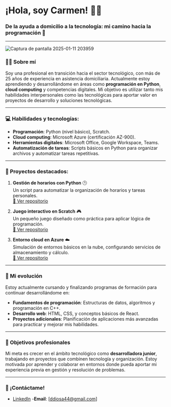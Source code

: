 # ¡Hola, soy Carmen! 👩‍💻

### De la ayuda a domicilio a la tecnología: mi camino hacia la programación 🚀

---

![Captura de pantalla 2025-01-11 203959](https://github.com/user-attachments/assets/55bf1ab1-28d1-4a17-83f3-9f77002c79b1)


### 🧑‍🎓 Sobre mí
Soy una profesional en transición hacia el sector tecnológico, con más de 25 años de experiencia en asistencia domiciliaria. Actualmente estoy aprendiendo y desarrollándome en áreas como **programación en Python**, **cloud computing** y competencias digitales. Mi objetivo es utilizar tanto mis habilidades interpersonales como las tecnológicas para aportar valor en proyectos de desarrollo y soluciones tecnológicas.

---

### 💻 Habilidades y tecnologías:
- **Programación**: Python (nivel básico), Scratch.
- **Cloud computing**: Microsoft Azure (certificación AZ-900).
- **Herramientas digitales**: Microsoft Office, Google Workspace, Teams.
- **Automatización de tareas**: Scripts básicos en Python para organizar archivos y automatizar tareas repetitivas.

---

### 🚀 Proyectos destacados:
1. **Gestión de horarios con Python** 🕒  
   Un script para automatizar la organización de horarios y tareas personales.  
   [🔗 Ver repositorio](https://github.com/tu-repo-ejemplo)

2. **Juego interactivo en Scratch** 🎮  
   Un pequeño juego diseñado como práctica para aplicar lógica de programación.  
   [🔗 Ver repositorio](https://github.com/tu-repo-ejemplo)

3. **Entorno cloud en Azure** ☁️  
   Simulación de entornos básicos en la nube, configurando servicios de almacenamiento y cálculo.  
   [🔗 Ver repositorio](https://github.com/tu-repo-ejemplo)

---

### 🎯 Mi evolución
Estoy actualmente cursando y finalizando programas de formación para continuar desarrollándome en:
- **Fundamentos de programación**: Estructuras de datos, algoritmos y programación en C++.
- **Desarrollo web**: HTML, CSS, y conceptos básicos de React.
- **Proyectos adicionales**: Planificación de aplicaciones más avanzadas para practicar y mejorar mis habilidades.

---

### 🎯 Objetivos profesionales
Mi meta es crecer en el ámbito tecnológico como **desarrolladora junior**, trabajando en proyectos que combinen tecnología y organización. Estoy motivada por aprender y colaborar en entornos donde pueda aportar mi experiencia previa en gestión y resolución de problemas.

---

### 📨 ¡Contáctame!
- [LinkedIn](https://www.linkedin.com/in/carmen-fernandez-626866137/)
-**Email**: [ddiosa44@gmail.com]
